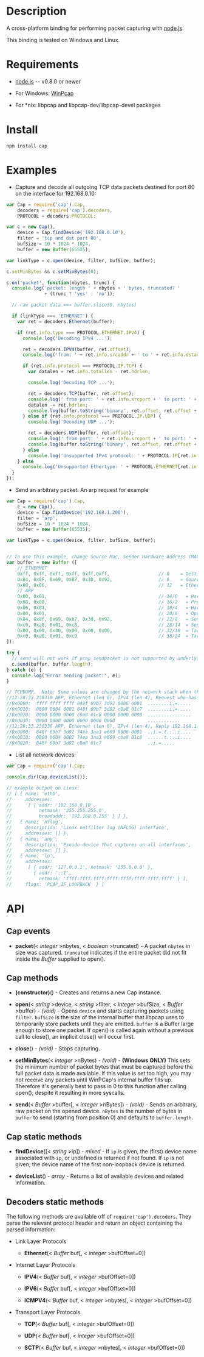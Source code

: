 
Description
===========

A cross-platform binding for performing packet capturing with [node.js](http://nodejs.org/).

This binding is tested on Windows and Linux.


Requirements
============

* [node.js](http://nodejs.org/) -- v0.8.0 or newer

* For Windows: [WinPcap](http://www.winpcap.org/install/default.htm)

* For *nix: libpcap and libpcap-dev/libpcap-devel packages


Install
============

    npm install cap


Examples
========

* Capture and decode all outgoing TCP data packets destined for port 80 on the interface for 192.168.0.10:

```javascript
var Cap = require('cap').Cap,
    decoders = require('cap').decoders,
    PROTOCOL = decoders.PROTOCOL;

var c = new Cap(),
    device = Cap.findDevice('192.168.0.10'),
    filter = 'tcp and dst port 80',
    bufSize = 10 * 1024 * 1024,
    buffer = new Buffer(65535);

var linkType = c.open(device, filter, bufSize, buffer);

c.setMinBytes && c.setMinBytes(0);

c.on('packet', function(nbytes, trunc) {
  console.log('packet: length ' + nbytes + ' bytes, truncated? '
              + (trunc ? 'yes' : 'no'));

  // raw packet data === buffer.slice(0, nbytes)

  if (linkType === 'ETHERNET') {
    var ret = decoders.Ethernet(buffer);

    if (ret.info.type === PROTOCOL.ETHERNET.IPV4) {
      console.log('Decoding IPv4 ...');

      ret = decoders.IPV4(buffer, ret.offset);
      console.log('from: ' + ret.info.srcaddr + ' to ' + ret.info.dstaddr);

      if (ret.info.protocol === PROTOCOL.IP.TCP) {
        var datalen = ret.info.totallen - ret.hdrlen;

        console.log('Decoding TCP ...');

        ret = decoders.TCP(buffer, ret.offset);
        console.log(' from port: ' + ret.info.srcport + ' to port: ' + ret.info.dstport);
        datalen -= ret.hdrlen;
        console.log(buffer.toString('binary', ret.offset, ret.offset + datalen));
      } else if (ret.info.protocol === PROTOCOL.IP.UDP) {
        console.log('Decoding UDP ...');

        ret = decoders.UDP(buffer, ret.offset);
        console.log(' from port: ' + ret.info.srcport + ' to port: ' + ret.info.dstport);
        console.log(buffer.toString('binary', ret.offset, ret.offset + ret.info.length));
      } else
        console.log('Unsupported IPv4 protocol: ' + PROTOCOL.IP[ret.info.protocol]);
    } else
      console.log('Unsupported Ethertype: ' + PROTOCOL.ETHERNET[ret.info.type]);
  }
});
```

* Send an arbitrary packet: An arp request for example

```javascript
var Cap = require('cap').Cap,
    c = new Cap(),
    device = Cap.findDevice('192.168.1.200'),
    filter = 'arp',
    bufSize = 10 * 1024 * 1024,
    buffer = new Buffer(65535);

var linkType = c.open(device, filter, bufSize, buffer);


// To use this example, change Source Mac, Sender Hardware Address (MAC) and Target Protocol address
var buffer = new Buffer ([
    // ETHERNET
    0xff, 0xff, 0xff, 0xff, 0xff,0xff,                  // 0    = Destination MAC
    0x84, 0x8F, 0x69, 0xB7, 0x3D, 0x92,                 // 6    = Source MAC
    0x08, 0x06,                                         // 12   = EtherType = ARP
    // ARP
    0x00, 0x01,                                         // 14/0   = Hardware Type = Ethernet (or wifi)
    0x08, 0x00,                                         // 16/2   = Protocol type = ipv4 (request ipv4 route info)
    0x06, 0x04,                                         // 18/4   = Hardware Addr Len (Ether/MAC = 6), Protocol Addr Len (ipv4 = 4)
    0x00, 0x01,                                         // 20/6   = Operation (ARP, who-has)
    0x84, 0x8f, 0x69, 0xb7, 0x3d, 0x92,                 // 22/8   = Sender Hardware Addr (MAC)
    0xc0, 0xa8, 0x01, 0xc8,                             // 28/14  = Sender Protocol address (ipv4)
    0x00, 0x00, 0x00, 0x00, 0x00, 0x00,                 // 32/18  = Target Hardware Address (Blank/nulls for who-has)
    0xc0, 0xa8, 0x01, 0xc9                              // 38/24  = Target Protocol address (ipv4)
]);

try {
  // send will not work if pcap_sendpacket is not supported by underlying `device`
  c.send(buffer, buffer.length);
} catch (e) {
  console.log("Error sending packet:", e);
}

// TCPDUMP.  Note: Some values are changed by the network stack when the broadcast arp message is received.
//12:28:33.230319 ARP, Ethernet (len 6), IPv4 (len 4), Request who-has 192.168.1.200 tell 192.168.1.199, length 46
//0x0000:  ffff ffff ffff 848f 69b7 3d92 0806 0001  ........i.=.....
//0x0010:  0800 0604 0001 848f 69b7 3d92 c0a8 01c7  ........i.=.....
//0x0020:  0000 0000 0000 c0a8 01c8 0000 0000 0000  ................
//0x0030:  0000 0000 0000 0000 0000 0000            ............
//12:28:33.230336 ARP, Ethernet (len 6), IPv4 (len 4), Reply 192.168.1.200 is-at 74:ea:3a:a3:e6:69, length 28
//0x0000:  848f 69b7 3d92 74ea 3aa3 e669 0806 0001  ..i.=.t.:..i....
//0x0010:  0800 0604 0002 74ea 3aa3 e669 c0a8 01c8  ......t.:..i....
//0x0020:  848f 69b7 3d92 c0a8 01c7                 ..i.=.....

```

* List all network devices:

```javascript
var Cap = require('cap').Cap;

console.dir(Cap.deviceList());

// example output on Linux:
// [ { name: 'eth0',
//     addresses:
//      [ { addr: '192.168.0.10',
//          netmask: '255.255.255.0',
//          broadaddr: '192.168.0.255' } ] },
//   { name: 'nflog',
//     description: 'Linux netfilter log (NFLOG) interface',
//     addresses: [] },
//   { name: 'any',
//     description: 'Pseudo-device that captures on all interfaces',
//     addresses: [] },
//   { name: 'lo',
//     addresses:
//      [ { addr: '127.0.0.1', netmask: '255.0.0.0' },
//        { addr: '::1',
//          netmask: 'ffff:ffff:ffff:ffff:ffff:ffff:ffff:ffff' } ],
//     flags: 'PCAP_IF_LOOPBACK' } ]
```


API
===

Cap events
----------

* **packet**(< _integer_ >nbytes, < _boolean_ >truncated) - A packet `nbytes` in size was captured. `truncated` indicates if the entire packet did not fit inside the _Buffer_ supplied to open().


Cap methods
-----------

* **(constructor)**() - Creates and returns a new Cap instance.

* **open**(< _string_ >device, < _string_ >filter, < _integer_ >bufSize, < _Buffer_ >buffer) - _(void)_ - Opens `device` and starts capturing packets using `filter`. `bufSize` is the size of the internal buffer that libpcap uses to temporarily store packets until they are emitted. `buffer` is a Buffer large enough to store one packet. If open() is called again without a previous call to close(), an implicit close() will occur first.

* **close**() - _(void)_ - Stops capturing.

* **setMinBytes**(< _integer_ >nBytes) - _(void)_ - **(Windows ONLY)** This sets the minimum number of packet bytes that must be captured before the full packet data is made available. If this value is set too high, you may not receive any packets until WinPCap's internal buffer fills up. Therefore it's generally best to pass in 0 to this function after calling open(), despite it resulting in more syscalls.

* **send**(< _Buffer_ >buffer[, < _integer_ >nBytes]) - _(void)_ - Sends an arbitrary, raw packet on the opened device. `nBytes` is the number of bytes in `buffer` to send (starting from position 0) and defaults to `buffer.length`.


Cap static methods
------------------

* **findDevice**([< _string_ >ip]) - _mixed_ - If `ip` is given, the (first) device name associated with `ip`, or undefined is returned if not found. If `ip` is not given, the device name of the first non-loopback device is returned.

* **deviceList**() - _array_ - Returns a list of available devices and related information.


Decoders static methods
-----------------------

The following methods are available off of `require('cap').decoders`. They parse the relevant protocol header and return an object containing the parsed information:

* Link Layer Protocols

    * **Ethernet**(< _Buffer_ buf[, < _integer_ >bufOffset=0])

* Internet Layer Protocols

    * **IPV4**(< _Buffer_ buf[, < _integer_ >bufOffset=0])

    * **IPV6**(< _Buffer_ buf[, < _integer_ >bufOffset=0])

    * **ICMPV4**(< _Buffer_ buf, < _integer_ >nbytes[, < _integer_ >bufOffset=0])

* Transport Layer Protocols

    * **TCP**(< _Buffer_ buf[, < _integer_ >bufOffset=0])

    * **UDP**(< _Buffer_ buf[, < _integer_ >bufOffset=0])

    * **SCTP**(< _Buffer_ buf, < _integer_ >nbytes[, < _integer_ >bufOffset=0])
